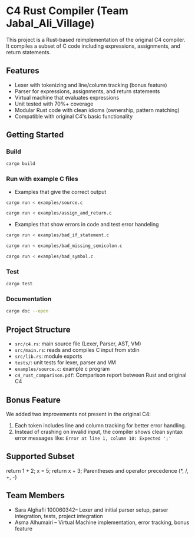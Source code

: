 # C4 Rust Compiler (Team Jabal_Ali_Village)

This project is a Rust-based reimplementation of the original C4 compiler.  
It compiles a subset of C code including expressions, assignments, and return statements.

## Features
- Lexer with tokenizing and line/column tracking (bonus feature)
- Parser for expressions, assignments, and return statements
- Virtual machine that evaluates expressions
- Unit tested with 70%+ coverage
- Modular Rust code with clean idioms (ownership, pattern matching)
- Compatible with original C4's basic functionality

## Getting Started

### Build
```bash
cargo build
```

### Run with example C files
- Examples that give the correct output
```bash
cargo run < examples/source.c
```
```bash
cargo run < examples/assign_and_return.c
```
- Examples that show errors in code and test error handeling
```bash
cargo run < examples/bad_if_statement.c
```
```bash
cargo run < examples/bad_missing_semicolon.c
```
```bash
cargo run < examples/bad_symbol.c
```

### Test
```bash
cargo test
```

### Documentation
```bash
cargo doc --open
```

## Project Structure
- `src/c4.rs`: main source file (Lexer, Parser, AST, VM)
- `src/main.rs`: reads and compiles C input from stdin
- `src/lib.rs`: module exports
- `tests/`: unit tests for lexer, parser and VM
- `examples/source.c`: example c program
- `c4_rust_comparison.pdf`: Comparison report between Rust and original C4

## Bonus Feature
We added two improvements not present in the original C4:

1. Each token includes line and column tracking for better error handling.
2. Instead of crashing on invalid input, the compiler shows clean syntax error messages like:
   `Error at line 1, column 10: Expected ';'`
## Supported Subset
return 1 + 2;
x = 5;
return x + 3;
Parentheses and operator precedence (*, /, +, -)

## Team Members
- Sara Alghafli 100060342– Lexer and initial parser setup, parser integration, tests, project integration
- Asma Alhumairi – Virtual Machine implementation, error tracking, bonus feature
